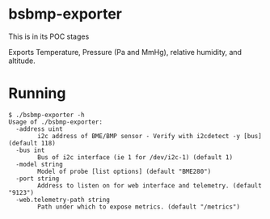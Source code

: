 # bsbmp-exporter

This is in its POC stages

Exports Temperature, Pressure (Pa and MmHg), relative humidity, and altitude.


# Running 


```shell
$ ./bsbmp-exporter -h
Usage of ./bsbmp-exporter:
  -address uint
    	i2c address of BME/BMP sensor - Verify with i2cdetect -y [bus] (default 118)
  -bus int
    	Bus of i2c interface (ie 1 for /dev/i2c-1) (default 1)
  -model string
    	Model of probe [list options] (default "BME280")
  -port string
    	Address to listen on for web interface and telemetry. (default "9123")
  -web.telemetry-path string
    	Path under which to expose metrics. (default "/metrics")
```


